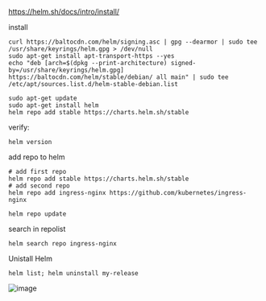 https://helm.sh/docs/intro/install/

install 
```
curl https://baltocdn.com/helm/signing.asc | gpg --dearmor | sudo tee /usr/share/keyrings/helm.gpg > /dev/null
sudo apt-get install apt-transport-https --yes
echo "deb [arch=$(dpkg --print-architecture) signed-by=/usr/share/keyrings/helm.gpg] https://baltocdn.com/helm/stable/debian/ all main" | sudo tee /etc/apt/sources.list.d/helm-stable-debian.list

sudo apt-get update
sudo apt-get install helm
helm repo add stable https://charts.helm.sh/stable
```
verify:
```
helm version
```

add repo to helm
```
# add first repo
helm repo add stable https://charts.helm.sh/stable
# add second repo
helm repo add ingress-nginx https://github.com/kubernetes/ingress-nginx

helm repo update
```

search in repolist
```
helm search repo ingress-nginx
```

Unistall Helm
```
helm list; helm uninstall my-release
```

![image](https://github.com/user-attachments/assets/33944cad-2363-4c1f-8ea4-afe8016393d8)

